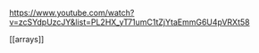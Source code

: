 https://www.youtube.com/watch?v=zcSYdpUzcJY&list=PL2HX_yT71umC1tZjYtaEmmG6U4pVRXt58


[[arrays]]






